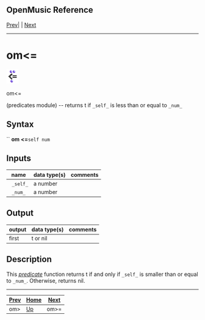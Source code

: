 OpenMusic Reference  
---  
[Prev](omgreaterthan)| | [Next](omgreaterorequal)  
  
* * *

# om<=

![](figures/functions/predicates/omlessorequal.png)

  
  
om<=  
  
(predicates module) \-- returns t if `_self_` is less than or equal to `_num_`  

## Syntax

`` **om <=**` self num `

## Inputs

name| data type(s)| comments  
---|---|---  
` _self_`|  a number|  
` _num_`|  a number|  
  
## Output

output| data type(s)| comments  
---|---|---  
first| t or nil|  
  
## Description

This [_predicate_](glossary#PREDICATE) function returns t if and only if
`_self_` is smaller than or equal to `_num_`. Otherwise, returns nil.

* * *

[Prev](omgreaterthan)| [Home](index)| [Next](omgreaterorequal)  
---|---|---  
om>| [Up](funcref.main)| om>=

